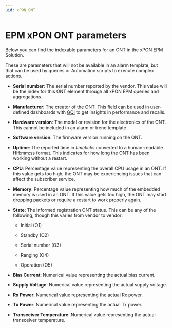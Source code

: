 ```yaml
---
uid: xPON_ONT
--- 
```


# EPM xPON ONT parameters

Below you can find the indexable parameters for an ONT in the xPON EPM Solution.

These are parameters that will not be available in an alarm template, but that can be used by queries or Automation scripts to execute complex actions.

- **Serial number**: The serial number reported by the vendor. This value will be the index for this ONT element through all xPON EPM queries and aggregations.

- **Manufacturer**: The creator of the ONT. This field can be used in user-defined dashboards with [GQI](xref:About_GQI) to get insights in performance and recalls.

- **Hardware version**: The model or revision for the electronics of the ONT. This cannot be included in an alarm or trend template.

- **Software version**: The firmware version running on the ONT.

- **Uptime**: The reported time in *timeticks* converted to a human-readable HH:mm:ss format. This indicates for how long the ONT has been working without a restart.

- **CPU**: Percentage value representing the overall CPU usage in an ONT. If this value gets too high, the ONT may be experiencing issues that can affect the subscriber service.

- **Memory**: Percentage value representing how much of the embedded memory is used in an ONT. If this value gets too high, the ONT may start dropping packets or require a restart to work properly again.

- **State**: The informed registration ONT status. This can be any of the following, though this varies from vendor to vendor:

  - Initial (O1)

  - Standby (O2)

  - Serial number (O3)

  - Ranging (O4)

  - Operation (O5)

- **Bias Current**: Numerical value representing the actual bias current.

- **Supply Voltage**: Numerical value representing the actual supply voltage.

- **Rx Power**: Numerical value representing the actual Rx power.

- **Tx Power**: Numerical value representing the actual Tx power.

- **Transceiver Temperature**: Numerical value representing the actual transceiver temperature.
